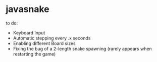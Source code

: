# javasnake
to do:
  - Keyboard Input
  - Automatic stepping every .x seconds
  - Enabling different Board sizes
  - Fixing the bug of a 2-length snake spawning (rarely appears when restarting the game)

